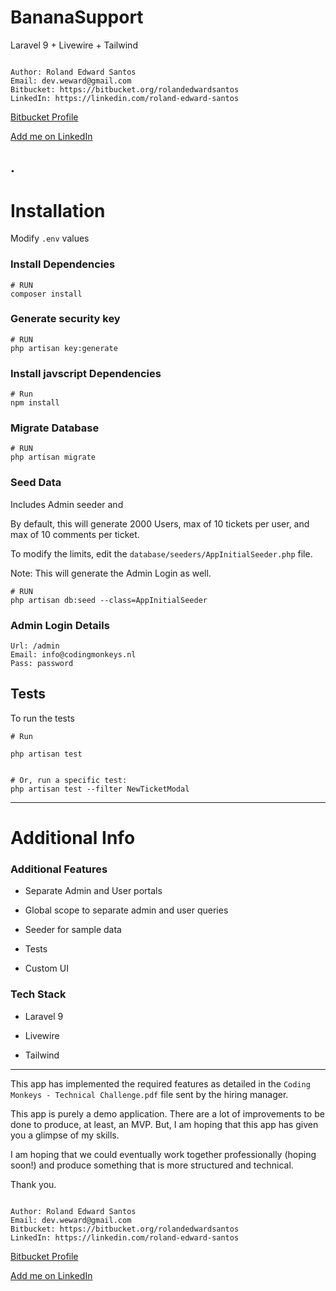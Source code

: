 # BananaSupport

Laravel 9 + Livewire + Tailwind 

```

Author: Roland Edward Santos
Email: dev.weward@gmail.com
Bitbucket: https://bitbucket.org/rolandedwardsantos
LinkedIn: https://linkedin.com/roland-edward-santos

```
[Bitbucket Profile](https://bitbucket.org/rolandedwardsantos)

[Add me on LinkedIn](https://linkedin.com/roland-edward-santos)

.
---

# Installation

Modify `.env` values

### Install Dependencies 

```
# RUN
composer install
```

### Generate security key

```
# RUN
php artisan key:generate
```

### Install javscript Dependencies

```
# Run
npm install
```

### Migrate Database

```
# RUN
php artisan migrate
```

### Seed Data

Includes Admin seeder and

By default, this will generate 2000 Users, max of 10 tickets per user, and max of 10 comments per ticket.

To modify the limits, edit the `database/seeders/AppInitialSeeder.php` file.

Note: This will generate the Admin Login as well.

```
# RUN
php artisan db:seed --class=AppInitialSeeder
```


### Admin Login Details

```
Url: /admin
Email: info@codingmonkeys.nl
Pass: password
```


## Tests

To run the tests

```
# Run

php artisan test


# Or, run a specific test:
php artisan test --filter NewTicketModal
```


---

# Additional Info

### Additional Features

- Separate Admin and User portals

- Global scope to separate admin and user queries

- Seeder for sample data

- Tests

- Custom UI


### Tech Stack 

- Laravel 9

- Livewire

- Tailwind


---

This app has implemented the required features as detailed in the `Coding Monkeys - Technical Challenge.pdf` file sent by the hiring manager. 

This app is purely a demo application. There are a lot of improvements to be done to produce, at least, an MVP. 
But, I am hoping that this app has given you a glimpse of my skills.

I am hoping that we could eventually work together professionally (hoping soon!) and produce something that is more structured and technical.

Thank you. 

```

Author: Roland Edward Santos
Email: dev.weward@gmail.com
Bitbucket: https://bitbucket.org/rolandedwardsantos
LinkedIn: https://linkedin.com/roland-edward-santos

```

[Bitbucket Profile](https://bitbucket.org/rolandedwardsantos)

[Add me on LinkedIn](https://linkedin.com/roland-edward-santos)
